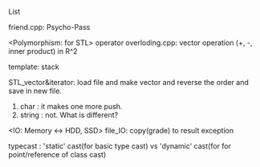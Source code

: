 List

<Capsule>
friend.cpp: Psycho-Pass

<Polymorphism: for STL>
operator overloding.cpp: vector operation (+, -, inner product) in R^2

template: stack

STL_vector&iterator: load file and make vector and reverse the order and save in new file.
1) char : it makes one more push.
2) string : not.
What is different?

<IO: Memory <-> HDD, SSD>
file_IO: copy(grade) to result
exception 

<type>
typecast : 'static' cast(for basic type cast) vs 'dynamic' cast(for for point/reference of class cast)
